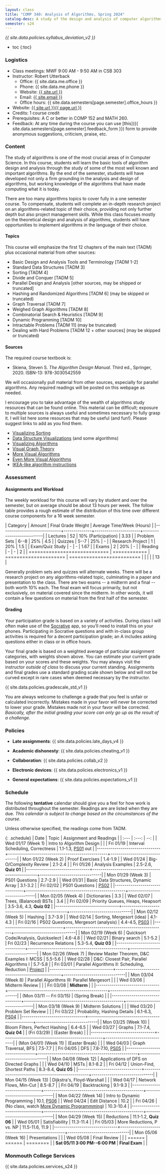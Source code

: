 ```yaml
---
layout: class
title: "COMP 340: Analysis of Algorithms, Spring 2024"
catalog-desc: A study of the design and analysis of computer algorithms. Topics include asymptotic analysis, efficient algorithm design, sorting and order statistics, hashing, binary search trees, graph algorithms, matrix multiplication, and NP completeness. This course begins a more in-depth study in the theory and science of computation.
semester: s24
---
```


*{{ site.data.policies.syllabus_deviation_v2 }}*

* toc
{:toc}

### Logistics

* Class meetings: MWF 9:00 AM - 9:50 AM in CSB 303
* Instructor: Robert Utterback
  * Office: {{ site.data.me.office }}
  * Phone: {{ site.data.me.phone }}
  * Website: <a href="{{ site.url }}">{{ site.url }}</a>
  * Email: <a href="mailto:{{ site.email }}">{{ site.email }}</a>
  * Office hours: {{ site.data.semesters[page.semester].office_hours }}
* Website: <a href="{{ site.url }}{{ page.url }}">{{ site.url }}{{ page.url }}</a>
* Credits: 1 course credit
* Prerequisites: A C or better in COMP 152 and MATH 260.
* Feedback: At any time during the course you can use
  [this]({{ site.data.semesters[page.semester].feedback_form }}) form to provide
  anonymous suggestions, criticism, praise, etc.

### Content

The study of algorithms is one of the most crucial areas of in
Computer Science. In this course, students will learn the basic tools
of algorithm design and analysis through the study of some of the most
well known and important algorithms. By the end of the semester,
students will have developed not only a firm grounding in the analysis
and design of algorithms, but working knowledge of the algorithms that
have made computing what it is today.

There are too many algorithms topics to cover fully in a one semester
course. To compensate, students will complete an in-depth research
project on an algorithms-related topic of their choice, providing not
only further depth but also project management skills. While this
class focuses mostly on the theoretical design and analysis of
algorithms, students will have opportunities to implement algorithms
in the language of their choice.

#### Topics

This course will emphasize the first 12 chapters of the main text (TADM)
plus occasional material from other sources:

* Basic Design and Analysis Tools and Terminology [TADM 1-2]
* Standard Data Structures [TADM 3]
* Sorting [TADM 4]
* Divide and Conquer [TADM 5]
* Parallel Design and Analysis [other sources, may be shipped or truncated]
* Hashing and Randomized Algorithms [TADM 6] (may be skipped or truncated)
* Graph Traversal [TADM 7]
* Weighed Graph Algorithms [TADM 8]
* Combinatorial Search & Heuristics [TADM 9] 
* Dynamic Programming [TADM 10]
* Intractable Problems [TADM 11] (may be truncated)
* Dealing with Hard Problems [TADM 12 + other sources] (may be skipped or truncated)

<!-- Time permitting, we’ll explore more advanced topics, such as -->
<!-- probabilistic or approximation algorithms. -->
  
#### Sources

The required course textbook is:

* Skiena, Steven S. *The Algorithm Design Manual*. Third
ed., Springer, 2020. ISBN-13: 978-3030542559

We will occasionally pull material from other sources, especially for
parallel algorithms. Any required readings will be posted on this
webpage as needed.

I encourage you to take advantage of the wealth of algorithms study
resources that can be found online. This material can be difficult;
exposure to multiple sources is always useful and sometimes necessary
to fully grasp it. I will list here some resources that may be useful
(and fun!). Please suggest links to add as you find them.

* [Visualizing Sorting](http://panthema.net/2013/sound-of-sorting/)
* [Data Structure Visualizations](http://www.cs.usfca.edu/~galles/visualization/Algorithms.html) (and some algorithms)
* [Visualizing Algorithms](https://bost.ocks.org/mike/algorithms/)
* [Visual Graph Theory](https://mrpandey.github.io/d3graphTheory/index.html)
* [More Visual Algorithms](https://visualgo.net/)
* [Even More Visual Algorithms](https://visualgo.net/en)
* [IKEA-like algorithm instructions](https://idea-instructions.com/)

### Assessment

#### Assignments and Workload

The weekly workload for this course will vary by student and over the
semester, but on average should be about 13 hours per week. The follow
table provides a rough estimate of the distribution of this time over
different course components for a 16 week semester.

| Category                     |       Amount | Final Grade Weight    | Average Time/Week (Hours) |
|------------------------------+--------------+-----------------------+---------------------------|
| Lectures                     |           52 | 10% (Participation)   |                      3.33 |
| Problem Sets                 |         6--8 | 25%                   |                       4.5 |
| Quizzes                      |         5--7 | 25%                   |                         - |
| Research Project             |            1 | 20%                   |                       1.5 |
| Exam/Quiz Study              |            - | -                     |                      1.67 |
| Exams                        |            2 | 20%                   |                         - |
| Reading                      |            - | -                     |                         2 |
| ============================ | ============ | ===================== | ========================= |
|                              |              |                       |                        13 |

Generally problem sets and quizzes will alternate weeks. There will be
a research project on any algorithms-related topic, culminating in a
paper and presentation to the class. There are two exams -- a midterm
and a final -- both worth 10% each. The final exam will focus
primarily, but not exclusively, on material covered since the
midterm. In other words, it will contain a few questions on material
from the first half of the semester.

#### Grading

Your participation grade is based on a variety of activities. During
class I will often make use of the [Socrative](https://socrative.com)
app, so you’ll need to install this on your phones. Participating in
Socrative questions and with in-class group activities is required for
a decent participation grade; an A includes asking questions either in
class or in office hours.

Your final grade is based on a weighted average of particular
assignment categories, with weights shown above. You can estimate your
current grade based on your scores and these weights. You may always
visit the instructor *outside of class* to discuss your current
standing. Assignments and final grades use a standard grading scale
shown below and will not be curved except in rare cases when deemed
necessary by the instructor.

{{ site.data.policies.gradescale_std_v1 }}

You are always welcome to challenge a grade that you feel is unfair or
calculated incorrectly. Mistakes made in your favor will never be
corrected to lower your grade. Mistakes made not in your favor will be
corrected. *Basically, after the initial grading your score can only
go up as the result of a challenge.*

### Policies

* **Late assignments**: {{ site.data.policies.late_days_v4 }}

* **Academic dishonesty**: {{ site.data.policies.cheating_v1 }}

* **Collaboration**: {{ site.data.policies.collab_v2 }}

* **Electronic devices**: {{ site.data.policies.electronics_v1 }}

* **General expectations**: {{ site.data.policies.expectations_v1 }}

### Schedule
The following **tentative** calendar should give you a feel for how
work is distributed throughout the semester. Readings are are listed
when they are due. *This calendar is subject to change based on the
circumstances of the course*.

Unless otherwise specified, the readings come from TADM.

{: .schedule}
| Date                           | Topic                                            |       Assignment and Readings |
| :---                           | :---:                                            |                           --: |
| Wed 01/17 (Week 1)             | Intro to Algorithm Design                        |                               |
| Fri 01/19                      | Interval Scheduling, Correctness                 | 1.1-1.3, [PS01](ps01.pdf) out |
|--------------------------------+--------------------------------------------------+-------------------------------|
| Mon 01/22 (Week 2)             | Proof Exercises                                  |                       1.4-1.9 |
| Wed 01/24                      | Big-O/Complexity Review                          |                       2.1-2.4 |
| Fri 01/26                      | Analysis Examples                                |          2.5-2.6, **Quiz 01** |
|--------------------------------+--------------------------------------------------+-------------------------------|
| Mon 01/29 (Week 3)             | PS01 Questions                                   |                       2.7-2.9 |
| Wed 01/31                      | Basic Data Structures, Dynamic Array             |                       3.1-3.2 |
| Fri 02/02                      | PS01 Questions                                   |              [PS02](ps02.pdf) |
|--------------------------------+--------------------------------------------------+-------------------------------|
| Mon 02/05 (Week 4)             | Dictionaries                                     |                           3.3 |
| Wed 02/07                      | Trees, (Balanced) BSTs                           |                           3.4 |
| Fri 02/09                      | Priority Queues, Heaps, Heapsort                 |     3.5-3.6, 4.3, **Quiz 02** |
|--------------------------------+--------------------------------------------------+-------------------------------|
| Mon 02/12 (Week 5)             | Hashing                                          |                       3.7-3.9 |
| Wed 02/14                      | Sorting, Mergesort (idea)                        |                       4.1-4.3 |
| Fri 02/16                      | PS02 Questions, Mergesort (analysis)             |     4.4-4.5, [PS03](ps03.pdf) |
|--------------------------------+--------------------------------------------------+-------------------------------|
| Mon 02/19 (Week 6)             | Quicksort Code/Analysis, Quickselect             |                       4.6-4.8 |
| Wed 02/21                      | Binary search                                    |                       5.1-5.2 |
| Fri 02/23                      | Recurrence Relations                             |          5.3-5.4, **Quiz 03** |
|--------------------------------+--------------------------------------------------+-------------------------------|
| Mon 02/26 (Week 7)             | Review Master Theorem, D&C Examples I: MCSS      |                       5.5-5.6 |
| Wed 02/28                      | D&C: Closest Pair, Parallel Algorithms I         |                       5.7-5.8 |
| Fri 03/01                      | Parallel Algorithms II: Scheduling, Reduction    |           [Project](proj.pdf) |
|--------------------------------+--------------------------------------------------+-------------------------------|
| Mon 03/04 (Week 8)             | Parallel Algorithms III: Parallel Mergesort      |                               |
| Wed 03/06                      | Midterm Review                                   |                               |
| Fri 03/08                      | **Midterm**                                      |                               |
|--------------------------------+--------------------------------------------------+-------------------------------|
| (Mon 03/11 -- Fri 03/15)       | (Spring Break)                                   |                               |
|--------------------------------+--------------------------------------------------+-------------------------------|
| Mon 03/18 (Week 9)             | Midterm Solutions                                |                               |
| Wed 03/20                      | Problem Set Review                               |                               |
| Fri 03/22                      | Probability, Hashing Details                     |     6.1-6.3, [PS04](ps04.pdf) |
|--------------------------------+--------------------------------------------------+-------------------------------|
| Mon 03/25 (Week 10)            | Bloom Filters, Perfect Hashing                   |                       6.4-6.5 |
| Wed 03/27                      | Graphs                                           |          7.1-7.4, **Quiz 04** |
| (Fri 03/29)                    | (Easter Break)                                   |                               |
|--------------------------------+--------------------------------------------------+-------------------------------|
| (Mon 04/01) (Week 11)          | <a id="current"></a> (Easter Break)              |                               |
| Wed 04/03                      | Graph Traversal, BFS                             |                       7.5-7.7 |
| Fri 04/05                      | DFS                                              |    7.8-7.10, [PS05](ps05.pdf) |
|--------------------------------+--------------------------------------------------+-------------------------------|
| Mon 04/08 (Week 12)            | Applications of DFS on Directed Graphs           |                               |
| Wed 04/10                      | MSTs                                             |                       8.1-8.2 |
| Fri 04/12                      | Union-Find, Shortest Paths                       |          8.3-8.4, **Quiz 05** |
|--------------------------------+--------------------------------------------------+-------------------------------|
| Mon 04/15 (Week 13)            | Dijkstra's, Floyd-Warshall                       |                               |
| Wed 04/17                      | Network Flows, Min-Cut                           |                       8.5-8.7 |
| Fri 04/19                      | Backtracking                                     |                       9.1-9.3 |
|--------------------------------+--------------------------------------------------+-------------------------------|
| Mon 04/22 (Week 14)            | Intro to Dynamic Programming                     |        10.1, [PS06](ps06.pdf) |
| Wed 04/24                      | Edit Distance                                    |                          10.2 |
| Fri 04/26                      | (No class, watch [More Dynamic Programmming][1]) |                     10.3-10.4 |
|--------------------------------+--------------------------------------------------+-------------------------------|
| Mon 04/29 (Week 15)            | Reductions                                       |         11.1-1.2, **Quiz 06** |
| Wed 05/01                      | Satisfiability                                   |                     11.3-11.4 |
| Fri 05/03                      | More Reductions, P vs. NP                        |               11.5-11.6, 11.9 |
|--------------------------------+--------------------------------------------------+-------------------------------|
| Mon 05/06 (Week 16)            | Presentations                                    |                               |
| Wed 05/08                      | Final Review                                     |                               |
| ======                         | ======                                           |                      ======== |
| **Sat 05/11 3:00 PM--6:00 PM** | **Final Exam**                                   |                               |

[1]: https://www.youtube.com/watch?v=Yh3RzqQGsyI

### Monmouth College Services

{{ site.data.policies.services_s24 }}

<!-- Local Variables: -->
<!-- eval: (orgtbl-mode) -->
<!-- End: -->
